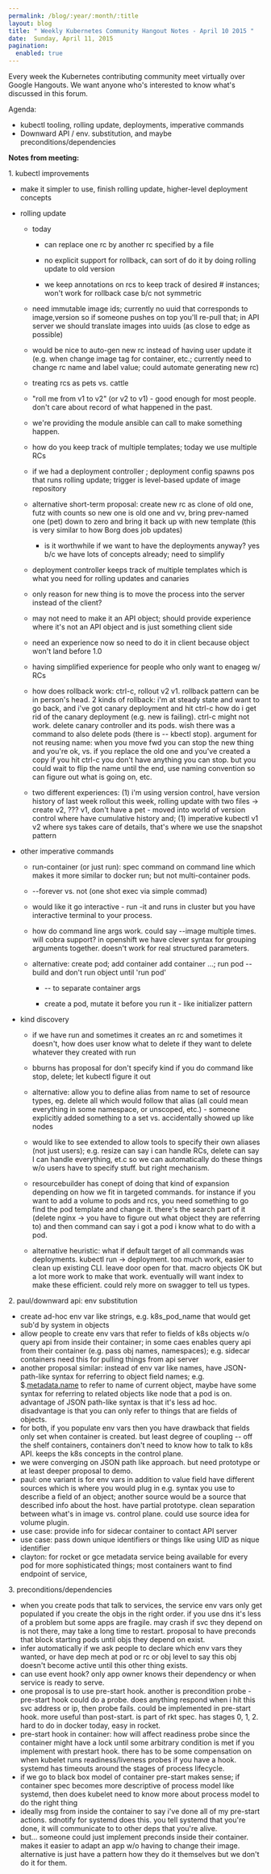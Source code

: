 ```yaml
---
permalink: /blog/:year/:month/:title
layout: blog
title: " Weekly Kubernetes Community Hangout Notes - April 10 2015 "
date:  Sunday, April 11, 2015
pagination:
  enabled: true
---
```

Every week the Kubernetes contributing community meet virtually over Google Hangouts. We want anyone who's interested to know what's discussed in this forum.

Agenda:  

* kubectl tooling, rolling update, deployments, imperative commands
* Downward API / env. substitution, and maybe preconditions/dependencies


**Notes from meeting:**  

1\. kubectl improvements

* make it simpler to use, finish rolling update, higher-level deployment concepts
* rolling update

    * today
        * can replace one rc by another rc specified by a file

        * no explicit support for rollback, can sort of do it by doing rolling update to old version

        * we keep annotations on rcs to keep track of desired # instances; won't work for rollback case b/c not symmetric

    * need immutable image ids; currently no uuid that corresponds to image,version so if someone pushes on top you'll re-pull that; in API server we should translate images into uuids (as close to edge as possible)

    * would be nice to auto-gen new rc instead of having user update it (e.g. when change image tag for container, etc.; currently need to change rc name and label value; could automate generating new rc)

    * treating rcs as pets vs. cattle

    * "roll me from v1 to v2" (or v2 to v1) - good enough for most people. don't care about record of what happened in the past.

    * we're providing the module ansible can call to make something happen.

    * how do you keep track of multiple templates; today we use multiple RCs

    * if we had a deployment controller ; deployment config spawns pos that runs rolling update; trigger is level-based update of image repository

    * alternative short-term proposal: create new rc as clone of old one, futz with counts so new one is old one and vv, bring prev-named one (pet) down to zero and bring it back up with new template (this is very similar to how Borg does job updates)
        * is it worthwhile if we want to have the deployments anyway? yes b/c we have lots of concepts already; need to simplify

    * deployment controller keeps track of multiple templates which is what you need for rolling updates and canaries

    * only reason for new thing is to move the process into the server instead of the client?

    * may not need to make it an API object; should provide experience where it's not an API object and is just something client side

    * need an experience now so need to do it in client because object won't land before 1.0

    * having simplified experience for people who only want to enageg w/ RCs

    * how does rollback work: ctrl-c, rollout v2 v1. rollback pattern can be in person's head. 2 kinds of rollback: i'm at steady state and want to go back, and i've got canary deployment and hit ctrl-c how do i get rid of the canary deployment (e.g. new is failing). ctrl-c might not work. delete canary controller and its pods. wish there was a command to also delete pods (there is -- kbectl stop). argument for not reusing name: when you move fwd you can stop the new thing and you're ok, vs. if you replace the old one and you've created a copy if you hit ctrl-c you don't have anything you can stop. but you could wait to flip the name until the end, use naming convention so can figure out what is going on, etc.

    * two different experiences: (1) i'm using version control, have version history of last week rollout this week, rolling update with two files -> create v2, ??? v1, don't have a pet - moved into world of version control where have cumulative history and; (1) imperative kubectl v1 v2 where sys takes care of details, that's where we use the snapshot pattern

* other imperative commands

    * run-container (or just run): spec command on command line which makes it more similar to docker run; but not multi-container pods.

    * \--forever vs. not (one shot exec via simple commad)

    * would like it go interactive - run -it and runs in cluster but you have interactive terminal to your process.

    * how do command line args work. could say --image multiple times. will cobra support? in openshift we have clever syntax for grouping arguments together. doesn't work for real structured parameters.

    * alternative: create pod; add container add container ...; run pod -- build and don't run object until 'run pod'

        * \-- to separate container args

        * create a pod, mutate it before you run it - like initializer pattern
* kind discovery

    * if we have run and sometimes it creates an rc and sometimes it doesn't, how does user know what to delete if they want to delete whatever they created with run

    * bburns has proposal for don't specify kind if you do command like stop, delete; let kubectl figure it out

    * alternative: allow you to define alias from name to set of resource types, eg. delete all which would follow that alias (all could mean everything in some namespace, or unscoped, etc.) - someone explicitly added something to a set vs. accidentally showed up like nodes

    * would like to see extended to allow tools to specify their own aliases (not just users); e.g. resize can say i can handle RCs, delete can say I can handle everything, et.c so we can automatically do these things w/o users have to specify stuff. but right mechanism.

    * resourcebuilder has conept of doing that kind of expansion depending on how we fit in targeted commands. for instance if you want to add a volume to pods and rcs, you need something to go find the pod template and change it. there's the search part of it (delete nginx -> you have to figure out what object they are referring to) and then command can say i got a pod i know what to do with a pod.

    * alternative heuristic: what if default target of all commands was deployments. kubectl run -> deployment. too much work, easier to clean up existing CLI. leave door open for that. macro objects OK but a lot more work to make that work. eventually will want index to make these efficient. could rely more on swagger to tell us types.

2\. paul/downward api: env substitution

  * create ad-hoc env var like strings, e.g. k8s_pod_name that would get sub'd by system in objects
  * allow people to create env vars that refer to fields of k8s objects w/o query api from inside their container; in some caes enables query api from their container (e.g. pass obj names, namespaces); e.g. sidecar containers need this for pulling things from api server
  * another proposal similar: instead of env var like names, have JSON-path-like syntax for referring to object field names; e.g. $.[metadata.name][1] to refer to name of current object, maybe have some syntax for referring to related objects like node that a pod is on. advantage of JSON path-like syntax is that it's less ad hoc. disadvantage is that you can only refer to things that are fields of objects.
  * for both, if you populate env vars then you have drawback that fields only set when container is created. but least degree of coupling -- off the shelf containers, containers don't need to know how to talk to k8s API. keeps the k8s concepts in the control plane.
  * we were converging on JSON path like approach. but need prototype or at least deeper proposal to demo.
  * paul: one variant is for env vars in addition to value field have different sources which is where you would plug in e.g. syntax you use to describe a field of an object; another source would be a source that described info about the host. have partial prototype. clean separation between what's in image vs. control plane. could use source idea for volume plugin.
  * use case: provide info for sidecar container to contact API server
  * use case: pass down unique identifiers or things like using UID as nique identifier
  * clayton: for rocket or gce metadata service being available for every pod for more sophisticated things; most containers want to find endpoint of service,

3\. preconditions/dependencies

* when you create pods that talk to services, the service env vars only get populated if you create the objs in the right order. if you use dns it's less of a problem but some apps are fragile. may crash if svc they depend on is not there, may take a long time to restart. proposal to have preconds that block starting pods until objs they depend on exist.
* infer automatically if we ask people to declare which env vars they wanted, or have dep mech at pod or rc or obj level to say this obj doesn't become active until this other thing exists.
* can use event hook? only app owner knows their dependency or when service is ready to serve.
* one proposal is to use pre-start hook. another is precondition probe - pre-start hook could do a probe. does anything respond when i hit this svc address or ip, then probe fails. could be implemented in pre-start hook. more useful than post-start. is part of rkt spec. has stages 0, 1, 2. hard to do in docker today, easy in rocket.
* pre-start hook in container: how will affect readiness probe since the container might have a lock until some arbitrary condition is met if you implement with prestart hook. there has to be some compensation on when kubelet runs readiness/liveness probes if you have a hook. systemd has timeouts around the stages of process lifecycle.
* if we go to black box model of container pre-start makes sense; if container spec becomes more descriptive of process model like systemd, then does kubelet need to know more about process model to do the right thing
* ideally msg from inside the container to say i've done all of my pre-start actions. sdnotify for systemd does this. you tell systemd that you're done, it will communicate to to other deps that you're alive.
* but... someone could just implement preconds inside their container. makes it easier to adapt an app w/o having to change their image. alternative is just have a pattern how they do it themselves but we don't do it for them.

[1]: http://metadata.name/
